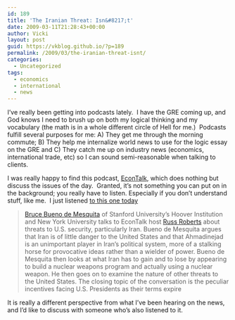 ```yaml
---
id: 189
title: 'The Iranian Threat: Isn&#8217;t'
date: 2009-03-11T21:28:43+00:00
author: Vicki
layout: post
guid: https://vkblog.github.io/?p=189
permalink: /2009/03/the-iranian-threat-isnt/
categories:
  - Uncategorized
tags:
  - economics
  - international
  - news
---
```

I&#8217;ve really been getting into podcasts lately.  I have the GRE coming up, and God knows I need to brush up on both my logical thinking and my vocabulary (the math is in a whole different circle of Hell for me.)  Podcasts fulfill several purposes for me: A) They get me through the morning commute; B) They help me internalize world news to use for the logic essay on the GRE and C) They catch me up on industry news (economics, international trade, etc) so I can sound semi-reasonable when talking to clients.

I was really happy to find this podcast, [EconTalk](http://www.econtalk.org/archives.html), which does nothing but discuss the issues of the day.  Granted, it&#8217;s not something you can put on in the background; you really have to listen. Especially if you don&#8217;t understand stuff, like me.  I just listened [to this one today](http://www.econtalk.org/archives/2008/08/bueno_de_mesqui_1.html)

> <a href="http://www.hoover.org/bios/bdm.html" target="new">Bruce Bueno de Mesquita</a> of Stanford University&#8217;s Hoover Institution and New York University talks to EconTalk host [Russ Roberts](http://www.econlib.org/library/About.html#roberts) about threats to U.S. security, particularly Iran. Bueno de Mesquita argues that Iran is of little danger to the United States and that Ahmadinejad is an unimportant player in Iran&#8217;s political system, more of a stalking horse for provocative ideas rather than a wielder of power. Bueno de Mesquita then looks at what Iran has to gain and to lose by appearing to build a nuclear weapons program and actually using a nuclear weapon. He then goes on to examine the nature of other threats to the United States. The closing topic of the conversation is the peculiar incentives facing U.S. Presidents as their terms expire

It is really a different perspective from what I&#8217;ve been hearing on the news, and I&#8217;d like to discuss with someone who&#8217;s also listened to it.